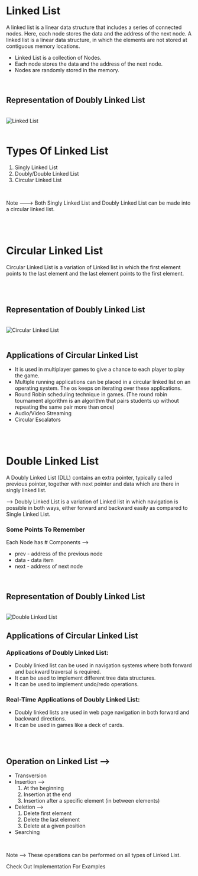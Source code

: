 # Linked List

A linked list is a linear data structure that includes a series of connected nodes. Here, each node stores the data and the address of the next node.
A linked list is a linear data structure, in which the elements are not stored at contiguous memory locations.

* Linked List is a collection of Nodes.
* Each node stores the data and the address of the next node.
* Nodes are randomly stored in the memory.

<br>


## Representation of Doubly Linked List
<br>
<img src="https://cdn.programiz.com/sites/tutorial2program/files/linked-list-concept.png" alt="Linked List">

<br>
<br>

# Types Of Linked List

1. Singly Linked List
2. Doubly/Double Linked List
3. Circular Linked List

<br>

Note ---> Both Singly Linked List and Doubly Linked List can be made into a circular linked list.

<br>
<br>

# Circular Linked List
Circular Linked List is a variation of Linked list in which the first element points to the last element and the last element points to the first element.

<br>
<br>

## Representation of Doubly Linked List
<br>
<img src="https://static.javatpoint.com/ds/images/circular-singly-linked-list.png" alt="Circular Linked List">

<br>
<br>


## Applications of Circular Linked List
* It is used in multiplayer games to give a chance to each player to play the game.
* Multiple running applications can be placed in a circular linked list on an operating system. The os keeps on iterating over these applications.
* Round Robin scheduling technique in games. (The round robin tournament algorithm is an algorithm that pairs students up without repeating the same pair more than once)
* Audio/Video Streaming
* Circular Escalators

<br>
<br>


# Double Linked List

A Doubly Linked List (DLL) contains an extra pointer, typically called previous pointer, together with next pointer and data which are there in singly linked list.

--> Doubly Linked List is a variation of Linked list in which navigation is possible in both ways, either forward and backward easily as compared to Single Linked List.

### Some Points To Remember

Each Node has # Components -->
* prev - address of the previous node
* data - data item
* next - address of next node

<br>

## Representation of Doubly Linked List
<br>
<img src="https://media.geeksforgeeks.org/wp-content/cdn-uploads/gq/2014/03/DLL1.png" alt="Double Linked List">

<br>

## Applications of Circular Linked List

### Applications of Doubly Linked List:

* Doubly linked list can be used in navigation systems where both forward and backward traversal is required.
* It can be used to implement different tree data structures.
* It can be used to implement undo/redo operations. 

### Real-Time Applications of Doubly Linked List:

* Doubly linked lists are used in web page navigation in both forward and backward directions.
* It can be used in games like a deck of cards. 

<br>
<br>

## Operation on Linked List -->
* Transversion
* Insertion --> 
    1. At the beginning
    2. Insertion at the end
    3. Insertion after a specific element (in between elements)
* Deletion -->
    1. Delete first element
    2. Delete the last element
    3. Delete at a given position
* Searching

<br>

Note --> These operations can be performed on all types of Linked List.


Check Out Implementation For Examples
<a href=""></a>